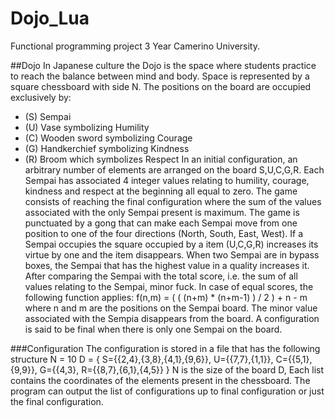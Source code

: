 # Dojo_Lua
Functional programming project 3 Year Camerino University.

##Dojo
In Japanese culture the Dojo is the space where students practice to reach
the balance between mind and body. Space is represented by a square chessboard with side N.
The positions on the board are occupied exclusively by:
- (S) Sempai
- (U) Vase symbolizing Humility
- (C) Wooden sword symbolizing Courage
- (G) Handkerchief symbolizing Kindness
- (R) Broom which symbolizes Respect
In an initial configuration, an arbitrary number of elements are arranged on the board
S,U,C,G,R. Each Sempai has associated 4 integer values relating to humility, courage,
kindness and respect at the beginning all equal to zero. The game consists of reaching the
final configuration where the sum of the values associated with the only Sempai present is maximum.
The game is punctuated by a gong that can make each Sempai move from one position to one
of the four directions (North, South, East, West). If a Sempai occupies the square occupied by a
item (U,C,G,R) increases its virtue by one and the item disappears. When two Sempai
are in bypass boxes, the Sempai that has the highest value in a quality increases it.
After comparing the Sempai with the total score, i.e. the sum of all values relating to the
Sempai, minor fuck. In case of equal scores, the following function applies:
f(n,m) = ( ( (n+m) * (n+m-1) ) / 2 ) + n - m
where n and m are the positions on the Sempai board.
The minor value associated with the Sempia disappears from the board. A configuration is said to be final
when there is only one Sempai on the board.

###Configuration 
The configuration is stored in a file that has the following structure
N = 10
D = {
  S={{2,4},{3,8},{4,1},{9,6}},
  U={{7,7},{1,1}},
  C={{5,1},{9,9}},
  G={{4,3},
  R={{8,7},{6,1},{4,5}}
}
N is the size of the board D, Each list contains the coordinates of the elements
present in the chessboard. The program can output the list of configurations up to
final configuration or just the final configuration.
